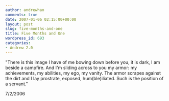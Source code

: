 ```yaml
---
author: andrewhao
comments: true
date: 2007-01-06 02:15:00+00:00
layout: post
slug: five-months-and-one
title: Five Months and One
wordpress_id: 693
categories:
- Andrew 2.0
---
```


"There is this image I have of me bowing down before you, it is dark, I am beside a campfire. And I'm sliding across to you my armor: my achievements, my abilities, my ego, my vanity. The armor scrapes against the dirt and I lay prostrate, exposed, hum(ble)iliated. Such is the position of a servant."  
  


7/2/2006  

